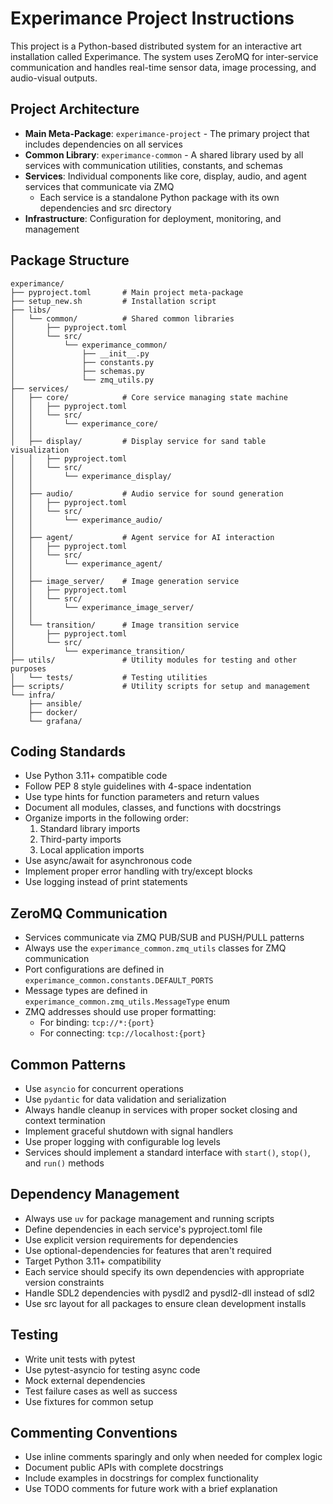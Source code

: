 # Experimance Project Instructions

This project is a Python-based distributed system for an interactive art installation called Experimance. The system uses ZeroMQ for inter-service communication and handles real-time sensor data, image processing, and audio-visual outputs.

## Project Architecture

- **Main Meta-Package**: `experimance-project` - The primary project that includes dependencies on all services
- **Common Library**: `experimance-common` - A shared library used by all services with communication utilities, constants, and schemas
- **Services**: Individual components like core, display, audio, and agent services that communicate via ZMQ
  - Each service is a standalone Python package with its own dependencies and src directory
- **Infrastructure**: Configuration for deployment, monitoring, and management

## Package Structure

```
experimance/
├── pyproject.toml       # Main project meta-package
├── setup_new.sh         # Installation script
├── libs/
│   └── common/          # Shared common libraries
│       ├── pyproject.toml
│       └── src/
│           └── experimance_common/
│               ├── __init__.py
│               ├── constants.py
│               ├── schemas.py
│               └── zmq_utils.py
├── services/
│   ├── core/            # Core service managing state machine
│   │   ├── pyproject.toml
│   │   └── src/
│   │       └── experimance_core/
│   │
│   ├── display/         # Display service for sand table visualization
│   │   ├── pyproject.toml
│   │   └── src/
│   │       └── experimance_display/
│   │
│   ├── audio/           # Audio service for sound generation
│   │   ├── pyproject.toml
│   │   └── src/
│   │       └── experimance_audio/
│   │
│   ├── agent/           # Agent service for AI interaction
│   │   ├── pyproject.toml
│   │   └── src/
│   │       └── experimance_agent/
│   │
│   ├── image_server/    # Image generation service
│   │   ├── pyproject.toml
│   │   └── src/
│   │       └── experimance_image_server/
│   │
│   └── transition/      # Image transition service
│       ├── pyproject.toml
│       └── src/
│           └── experimance_transition/
├── utils/               # Utility modules for testing and other purposes
│   └── tests/           # Testing utilities
├── scripts/             # Utility scripts for setup and management
└── infra/
    ├── ansible/
    ├── docker/
    └── grafana/
```

## Coding Standards

- Use Python 3.11+ compatible code
- Follow PEP 8 style guidelines with 4-space indentation
- Use type hints for function parameters and return values
- Document all modules, classes, and functions with docstrings
- Organize imports in the following order:
  1. Standard library imports
  2. Third-party imports
  3. Local application imports
- Use async/await for asynchronous code
- Implement proper error handling with try/except blocks
- Use logging instead of print statements

## ZeroMQ Communication

- Services communicate via ZMQ PUB/SUB and PUSH/PULL patterns
- Always use the `experimance_common.zmq_utils` classes for ZMQ communication
- Port configurations are defined in `experimance_common.constants.DEFAULT_PORTS`
- Message types are defined in `experimance_common.zmq_utils.MessageType` enum
- ZMQ addresses should use proper formatting:
  - For binding: `tcp://*:{port}`
  - For connecting: `tcp://localhost:{port}`

## Common Patterns

- Use `asyncio` for concurrent operations
- Use `pydantic` for data validation and serialization
- Always handle cleanup in services with proper socket closing and context termination
- Implement graceful shutdown with signal handlers
- Use proper logging with configurable log levels
- Services should implement a standard interface with `start()`, `stop()`, and `run()` methods

## Dependency Management

- Always use `uv` for package management and running scripts
- Define dependencies in each service's pyproject.toml file
- Use explicit version requirements for dependencies
- Use optional-dependencies for features that aren't required
- Target Python 3.11+ compatibility
- Each service should specify its own dependencies with appropriate version constraints
- Handle SDL2 dependencies with pysdl2 and pysdl2-dll instead of sdl2
- Use src layout for all packages to ensure clean development installs

## Testing

- Write unit tests with pytest
- Use pytest-asyncio for testing async code
- Mock external dependencies
- Test failure cases as well as success
- Use fixtures for common setup

## Commenting Conventions

- Use inline comments sparingly and only when needed for complex logic
- Document public APIs with complete docstrings
- Include examples in docstrings for complex functionality
- Use TODO comments for future work with a brief explanation
